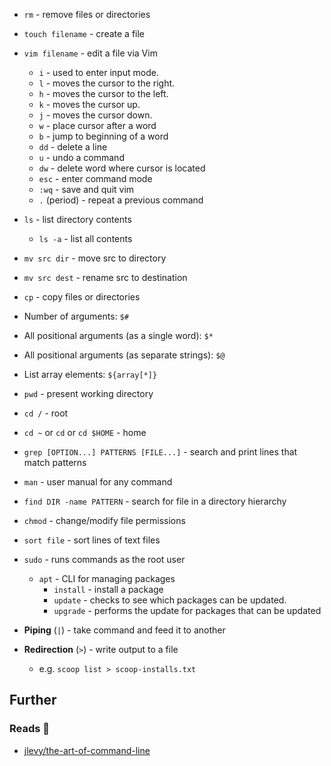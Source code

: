 - `rm` - remove files or directories
- `touch filename` - create a file
- `vim filename` - edit a file via Vim
    - `i` - used to enter input mode.
    - `l` - moves the cursor to the right.
    - `h` - moves the cursor to the left.
    - `k` - moves the cursor up.
    - `j` - moves the cursor down.
    - `w` - place cursor after a word
    - `b` - jump to beginning of a word
    - `dd` - delete a line
    - `u` - undo a command
    - `dw` - delete word where cursor is located
    - `esc` - enter command mode
    - `:wq` - save and quit vim
    - `.` (period) - repeat a previous command
- `ls` - list directory contents
    - `ls -a` - list all contents
- `mv src dir` - move src to directory
- `mv src dest` - rename src to destination
- `cp` - copy files or directories
- Number of arguments: `$#`
- All positional arguments (as a single word): `$*`
- All positional arguments (as separate strings): `$@`
- List array elements: `${array[*]}`
- `pwd` - present working directory
- `cd /` - root
- `cd ~` or `cd` or `cd $HOME` - home
- `grep [OPTION...] PATTERNS [FILE...]` - search and print lines that match patterns
- `man` - user manual for any command
- `find DIR -name PATTERN` - search for file in a directory hierarchy
- `chmod` - change/modify file permissions
- `sort file` - sort lines of text files
- `sudo` - runs commands as the root user
    - `apt` - CLI for managing packages
        - `install` - install a package
        - `update` - checks to see which packages can be updated.
        - `upgrade` - performs the update for packages that can be updated

- **Piping** (`|`) - take command and feed it to another
- **Redirection** (`>`) - write output to a file
    - e.g. `scoop list > scoop-installs.txt`

## Further

### Reads 📄

- [jlevy/the-art-of-command-line](https://github.com/jlevy/the-art-of-command-line)